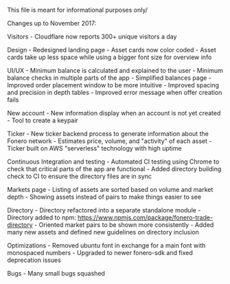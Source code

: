 This file is meant for informational purposes only/

Changes up to November 2017:

  Visitors
    - Cloudflare now reports 300+ unique visitors a day

  Design
    - Redesigned landing page
    - Asset cards now color coded
    - Asset cards take up less space while using a bigger font size for overview info

  UI/UX
    - Minimum balance is calculated and explained to the user
    - Minimum balance checks in multiple parts of the app
    - Simplified balances page
    - Improved order placement window to be more intuitive
    - Improved spacing and precision in depth tables
    - Improved error message when offer creation fails

  New account
    - New information display when an account is not yet created
    - Tool to create a keypair

  Ticker
    - New ticker backend process to generate information about the Fonero network
    - Estimates price, volume, and "activity" of each asset
    - Ticker built on AWS "serverless" technology with high uptime

  Continuous Integration and testing
    - Automated CI testing using Chrome to check that critical parts of the app are functional
    - Added directory building check to CI to ensure the directory files are in sync

  Markets page
    - Listing of assets are sorted based on volume and market depth
    - Showing assets instead of pairs to make things easier to see

  Directory
    - Directory refactored into a separate standalone module
    - Directory added to npm: https://www.npmjs.com/package/fonero-trade-directory
    - Oriented market pairs to be shown more consistently
    - Added many new assets and defined new guidelines on directory inclusion

  Optimizations
    - Removed ubuntu font in exchange for a main font with monospaced numbers
    - Upgraded to newer fonero-sdk and fixed deprecation issues

  Bugs
    - Many small bugs squashed

